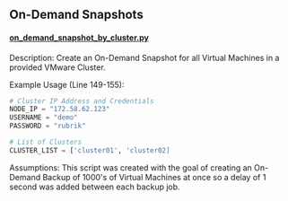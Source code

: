 ## On-Demand Snapshots

#### [on_demand_snapshot_by_cluster.py](https://github.com/rubrik-devops/python-scripts/blob/master/On-Demand%20Snapshot/on_demand_snapshot_by_cluster.py)

Description: Create an On-Demand Snapshot for all Virtual Machines in a provided VMware Cluster.

Example Usage (Line 149-155):

```python
# Cluster IP Address and Credentials
NODE_IP = "172.58.62.123"
USERNAME = "demo"
PASSWORD = "rubrik"

# List of Clusters
CLUSTER_LIST = ['cluster01', 'cluster02]
```

Assumptions: This script was created with the goal of creating an On-Demand Backup of 1000's of Virtual Machines at once so a delay of 1 second was added between each backup job.
